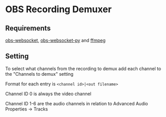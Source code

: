 # OBS Recording Demuxer

## Requirements

[obs-websocket], [obs-websocket-py] and [ffmpeg]

## Setting 

To select what channels from the recording to demux add each channel to the "Channels to demux" setting

Format for each entry is `<channel id>|<out filename>`

Channel ID 0 is always the video channel 

Channel ID 1-6 are the audio channels in relation to Advanced Audio Properties -> Tracks

[obs-websocket]: https://obsproject.com/forum/resources/obs-websocket-remote-control-obs-studio-from-websockets.466/
[obs-websocket-py]: https://github.com/Elektordi/obs-websocket-py
[ffmpeg]: https://ffmpeg.org/
